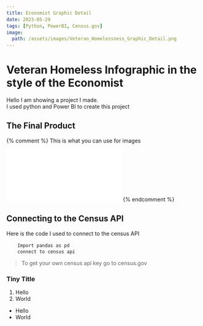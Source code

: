 ```yaml
---
title: Economist Graphic Detail
date: 2023-05-29
tags: [Python, PowerBI, Census.gov]
image:
  path: /assets/images/Veteran_Homelessness_Graphic_Detail.png
---
```



# Veteran Homeless Infographic in the style of the Economist
Hello I am showing a project I made. <br>
I used python and Power BI to create this project

## The Final Product

{% comment %}
This is what you can use for images
![FinalDraft](/assets/images/Kris_Shea_Project1_Spring2023_3rdDraft%20V3.pdf)
{% endcomment %}

<object data="/assets/images/Kris_Shea_Project1_Spring2023_3rdDraft%20V3.pdf" width="1000" height="700" type='application/pdf'></object>


## Connecting to the Census API

Here is the code I used to connect to the census API

        Import pandas as pd
        connect to census api

>To get your own census api key go to census.gov

###  Tiny Title


1. Hello
2. World

- Hello
- World